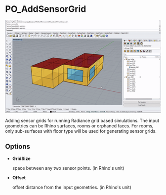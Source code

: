 # PO\_AddSensorGrid

![](../../.gitbook/assets/PO_AddSensorGrid.gif)

Adding sensor grids for running Radiance grid based simulations. The input geometries can be Rhino surfaces, rooms or orphaned faces. For rooms, only sub-surfaces with floor type will be used for generating sensor grids.

## Options

* **GridSize**

  space between any two sensor points. \(in Rhino's unit\)

* **Offset**

  offset distance from the input geometries. \(in Rhino's unit\)

